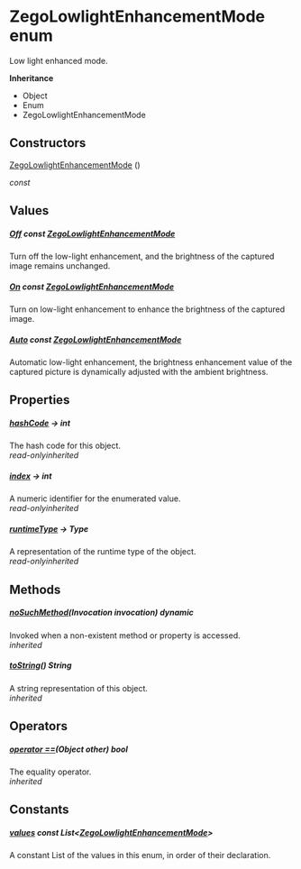


# ZegoLowlightEnhancementMode enum







<p>Low light enhanced mode.</p>



**Inheritance**

- Object
- Enum
- ZegoLowlightEnhancementMode






## Constructors

[ZegoLowlightEnhancementMode](../zego_uikit_prebuilt_live_audio_room/ZegoLowlightEnhancementMode/ZegoLowlightEnhancementMode.md) ()

  _const_ 


## Values

##### [Off](../zego_uikit_prebuilt_live_audio_room/ZegoLowlightEnhancementMode.md) const [ZegoLowlightEnhancementMode](../zego_uikit_prebuilt_live_audio_room/ZegoLowlightEnhancementMode.md)



<p>Turn off the low-light enhancement, and the brightness of the captured image remains unchanged.</p>  




##### [On](../zego_uikit_prebuilt_live_audio_room/ZegoLowlightEnhancementMode.md) const [ZegoLowlightEnhancementMode](../zego_uikit_prebuilt_live_audio_room/ZegoLowlightEnhancementMode.md)



<p>Turn on low-light enhancement to enhance the brightness of the captured image.</p>  




##### [Auto](../zego_uikit_prebuilt_live_audio_room/ZegoLowlightEnhancementMode.md) const [ZegoLowlightEnhancementMode](../zego_uikit_prebuilt_live_audio_room/ZegoLowlightEnhancementMode.md)



<p>Automatic low-light enhancement, the brightness enhancement value of the captured picture is dynamically adjusted with the ambient brightness.</p>  





## Properties

##### [hashCode](../zego_uikit_prebuilt_live_audio_room/ZegoLowlightEnhancementMode/hashCode.md) &#8594; int



The hash code for this object.  
_<span class="feature">read-only</span><span class="feature">inherited</span>_



##### [index](../zego_uikit_prebuilt_live_audio_room/ZegoLowlightEnhancementMode/index.md) &#8594; int



A numeric identifier for the enumerated value.  
_<span class="feature">read-only</span><span class="feature">inherited</span>_



##### [runtimeType](../zego_uikit_prebuilt_live_audio_room/ZegoLowlightEnhancementMode/runtimeType.md) &#8594; Type



A representation of the runtime type of the object.  
_<span class="feature">read-only</span><span class="feature">inherited</span>_





## Methods

##### [noSuchMethod](../zego_uikit_prebuilt_live_audio_room/ZegoLowlightEnhancementMode/noSuchMethod.md)(Invocation invocation) dynamic



Invoked when a non-existent method or property is accessed.  
_<span class="feature">inherited</span>_



##### [toString](../zego_uikit_prebuilt_live_audio_room/ZegoLowlightEnhancementMode/toString.md)() String



A string representation of this object.  
_<span class="feature">inherited</span>_





## Operators

##### [operator ==](../zego_uikit_prebuilt_live_audio_room/ZegoLowlightEnhancementMode/operator_equals.md)(Object other) bool



The equality operator.  
_<span class="feature">inherited</span>_










## Constants

##### [values](../zego_uikit_prebuilt_live_audio_room/ZegoLowlightEnhancementMode/values-constant.md) const List&lt;[ZegoLowlightEnhancementMode](../zego_uikit_prebuilt_live_audio_room/ZegoLowlightEnhancementMode.md)>



A constant List of the values in this enum, in order of their declaration.  









